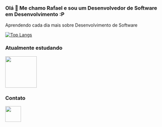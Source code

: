 ### Olá 👋 Me chamo Rafael e sou um Desenvolvedor de Software em Desenvolvimento :P

Aprendendo cada dia mais sobre Desenvolvimento de Software

[![Top Langs](https://github-readme-stats.vercel.app/api/top-langs/?username=rafaDRF&layout=compact)](https://github.com/anuraghazra/github-readme-stats)

### Atualmente estudando

<div>
  <a href="https://www.google.com/">
  <img src="https://cdn.jsdelivr.net/gh/devicons/devicon/icons/python/python-original.svg" width = 100px />
  </a>

<div/>

### Contato
<div>
  <a href="https://www.linkedin.com/in/rafael-dutra-71744a21a/" ><img src="https://cdn.jsdelivr.net/gh/devicons/devicon/icons/linkedin/linkedin-original.svg" width = 50px /><a/> 
<div/>
